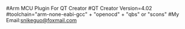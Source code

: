 #Arm MCU Plugin For QT Creator
#QT Creator Version=4.02
#toolchain="arm-none-eabi-gcc" + "openocd" + "qbs" or "scons"
#My Email:snikeguo@foxmail.com
